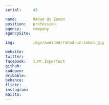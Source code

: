 ```yaml
---
serial:     43

name:       Rahad Uz Zaman
position:   profession
agency:     company
agencySite:

img:        imgs/awesome/rahad-uz-zaman.jpg

website:    
twitter:    
facebook:   1.Mr.Imperfect
github:     
codepen:    
dribbble:   
behance:    
flickr:     
instagram:  
mailto:     
---
```

